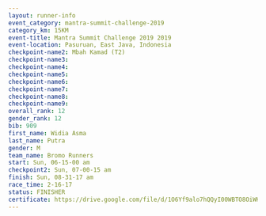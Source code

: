 ```yaml
---
layout: runner-info 
event_category: mantra-summit-challenge-2019 
category_km: 15KM 
event-title: Mantra Summit Challenge 2019 2019 
event-location: Pasuruan, East Java, Indonesia 
checkpoint-name2: Mbah Kamad (T2) 
checkpoint-name3: 
checkpoint-name4: 
checkpoint-name5: 
checkpoint-name6: 
checkpoint-name7: 
checkpoint-name8: 
checkpoint-name9: 
overall_rank: 12
gender_rank: 12
bib: 909
first_name: Widia Asma
last_name: Putra
gender: M
team_name: Bromo Runners
start: Sun, 06-15-00 am
checkpoint2: Sun, 07-00-15 am
finish: Sun, 08-31-17 am
race_time: 2-16-17
status: FINISHER
certificate: https://drive.google.com/file/d/1O6Yf9alo7hQQyI00WBTO8OiWK4ppGNGZ/view?usp=sharing
---
```

